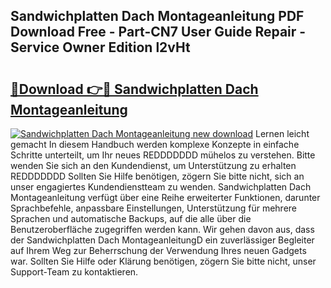## Sandwichplatten Dach Montageanleitung PDF Download Free - Part-CN7 User Guide Repair - Service Owner Edition l2vHt

# <h2><a href="http://df8rye.blite.top/?on=Sandwichplatten+Dach+Montageanleitung">🔗Download 👉🔴 Sandwichplatten Dach Montageanleitung</a></h2>

[![Sandwichplatten Dach Montageanleitung new download](https://i.imgur.com/lujVjoI.png)](http://df8rye.blite.top/?on=Sandwichplatten+Dach+Montageanleitung)
Lernen leicht gemacht In diesem Handbuch werden komplexe Konzepte in einfache Schritte unterteilt, um Ihr neues REDDDDDDD mühelos zu verstehen. Bitte wenden Sie sich an den Kundendienst, um Unterstützung zu erhalten REDDDDDDD Sollten Sie Hilfe benötigen, zögern Sie bitte nicht, sich an unser engagiertes Kundendienstteam zu wenden. Sandwichplatten Dach Montageanleitung verfügt über eine Reihe erweiterter Funktionen, darunter Sprachbefehle, anpassbare Einstellungen, Unterstützung für mehrere Sprachen und automatische Backups, auf die alle über die Benutzeroberfläche zugegriffen werden kann. Wir gehen davon aus, dass der Sandwichplatten Dach MontageanleitungD ein zuverlässiger Begleiter auf Ihrem Weg zur Beherrschung der Verwendung Ihres neuen Gadgets war. Sollten Sie Hilfe oder Klärung benötigen, zögern Sie bitte nicht, unser Support-Team zu kontaktieren.
